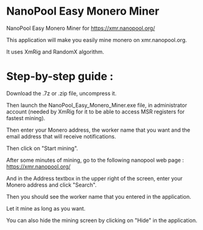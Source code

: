 # NanoPool Easy Monero Miner
NanoPool Easy Monero Miner for https://xmr.nanopool.org/

This application will make you easily mine monero on xmr.nanopool.org.

It uses XmRig and RandomX algorithm.

# Step-by-step guide :

Download the .7z or .zip file, uncompress it.

Then launch the NanoPool_Easy_Monero_Miner.exe file, in administrator account (needed by XmRig for it to be able to access MSR registers for fastest mining).

Then enter your Monero address, the worker name that you want and the email address that will receive notifications.

Then click on "Start mining".

After some minutes of mining, go to the following nanopool web page : https://xmr.nanopool.org/

And in the Address textbox in the upper right of the screen, enter your Monero address and click "Search".

Then you should see the worker name that you entered in the application.

Let it mine as long as you want.

You can also hide the mining screen by clicking on "Hide" in the application.

